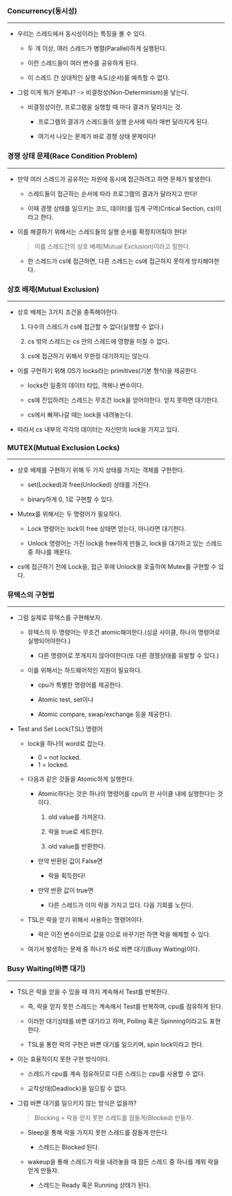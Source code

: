### Concurrency(동시성)

---

- 우리는 스레드에서 동시성이라는 특징을 볼 수 있다.

  - 두 개 이상, 여러 스레드가 병렬(Parallel)하게 실행된다.

  - 이런 스레드들이 여러 변수를 공유하게 된다.

  - 이 스레드 간 상대적인 실행 속도(순서)를 예측할 수 없다.

- 그럼 이게 뭐가 문제냐? -> 비결정성(Non-Determinism)을 낳는다.

  - 비결정성이란, 프로그램을 실행할 때 마다 결과가 달라지는 것.

    - 프로그램의 결과가 스레드들의 실행 순서에 따라 매번 달라지게 된다.

    - 여기서 나오는 문제가 바로 경쟁 상태 문제이다!

### 경쟁 상태 문제(Race Condition Problem)

---

- 만약 여러 스레드가 공유하는 자원에 동시에 접근하려고 하면 문제가 발생한다.

  - 스레드들이 접근하는 순서에 따라 프로그램의 결과가 달라지고 만다!

  - 이때 경쟁 상태를 일으키는 코드, 데이터를 임계 구역(Critical Section, cs)이라고 한다.

- 이를 해결하기 위해서는 스레드들의 실행 순서를 확정지어줘야 한다!

  > 이를 스레드간의 상호 배제(Mutual Exclusion)이라고 칭한다.

  - 한 스레드가 cs에 접근하면, 다른 스레드는 cs에 접근하지 못하게 방지해야한다.

### 상호 배제(Mutual Exclusion)

---

- 상호 배제는 3가지 조건을 충족해야한다.

  1. 다수의 스레드가 cs에 접근할 수 없다(실행할 수 없다.)

  2. cs 밖의 스레드는 cs 안의 스레드에 영향을 미칠 수 없다.

  3. cs에 접근하기 위해서 무한정 대기하지는 않는다.

- 이를 구현하기 위해 OS가 locks라는 primitives(기본 형식)을 제공한다.

  - locks란 일종의 데이터 타입, 객체나 변수이다.

  - cs에 진입하려는 스레드는 무조건 lock을 얻어야한다. 얻지 못하면 대기한다.

  - cs에서 빠져나갈 때는 lock을 내려놓는다.

- 따라서 cs 내부의 각각의 데이터는 자신만의 lock을 가지고 있다.

### MUTEX(Mutual Exclusion Locks)

---

- 상호 배제를 구현하기 위해 두 가지 상태를 가지는 객체를 구현한다.

  - set(Locked)과 free(Unlocked) 상태를 가진다.

  - binary하게 0, 1로 구현할 수 있다.

- Mutex를 위해서는 두 명령어가 필요하다.

  - Lock 명령어는 lock이 free 상태면 얻는다, 아니라면 대기한다.

  - Unlock 명령어는 가진 lock을 free하게 만들고, lock을 대기하고 있는 스레드 중 하나를 깨운다.

- cs에 접근하기 전에 Lock을, 접근 후에 Unlock을 호출하여 Mutex를 구현할 수 있다.

### 뮤텍스의 구현법

---

- 그럼 실제로 뮤텍스를 구현해보자.

  - 뮤텍스의 두 명령어는 무조건 atomic해야한다.(싱글 사이클, 하나의 명령어로 실행되어야한다.)

    - 다른 명령어로 쪼개지지 않아야한다(또 다른 경쟁상태를 유발할 수 있다.)

  - 이를 위해서는 하드웨어적인 지원이 필요하다.

    - cpu가 특별한 명령어를 제공한다.

    - Atomic test, set이나

    - Atomic compare, swap/exchange 등을 제공한다.

- Test and Set Lock(TSL) 명령어

  - lock을 하나의 word로 잡는다.

    - 0 = not locked.
    - 1 = locked.

  - 다음과 같은 것들을 Atomic하게 실행한다.

    - Atomic하다는 것은 하나의 명령어를 cpu의 한 사이클 내에 실행한다는 것이다.

      1. old value를 가져온다.

      2. 락을 true로 세트한다.

      3. old value를 반환한다.

    - 만약 반환된 값이 False면

      - 락을 획득한다!

    - 만약 반환 값이 true면

      - 다른 스레드가 이미 락을 가지고 있다. 다음 기회를 노린다.

  - TSL은 락을 얻기 위해서 사용하는 명령어이다.

    - 락은 이진 변수이므로 값을 0으로 바꾸기만 하면 락을 해제할 수 있다.

  - 여기서 발생하는 문제 중 하나가 바로 바쁜 대기(Busy Waiting)이다.

### Busy Waiting(바쁜 대기)

---

- TSL은 락을 얻을 수 있을 때 까지 계속해서 Test를 반복한다.

  - 즉, 락을 얻지 못한 스레드는 계속해서 Test를 반복하며, cpu를 점유하게 된다.

  - 이러한 대기상태를 바쁜 대기라고 하며, Polling 혹은 Spinning이라고도 표현한다.

  - TSL을 통한 락의 구현은 바쁜 대기를 일으키며, spin lock이라고 한다.

- 이는 효율적이지 못한 구현 방식이다.

  - 스레드가 cpu를 계속 점유하므로 다른 스레드는 cpu를 사용할 수 없다.

  - 교착상태(Deadlock)을 일으킬 수 없다.

- 그럼 바쁜 대기를 일으키지 않는 방식은 없을까?

  > Blocking = 락을 얻지 못한 스레드를 잠들게(Blocked) 만들자.

  - Sleep을 통해 락을 가지지 못한 스레드를 잠들게 만든다.

    - 스레드는 Blocked 된다.

  - wakeup을 통해 스레드가 락을 내려놓을 때 잠든 스레드 중 하나를 깨워 락을 얻게 만들자.

    - 스레드는 Ready 혹은 Running 상태가 된다.
